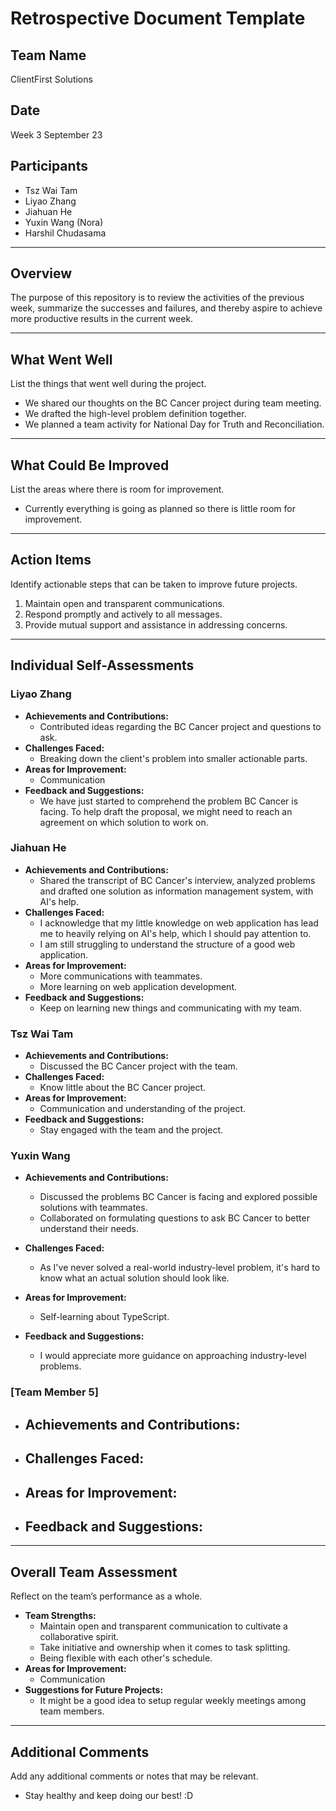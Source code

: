 # Retrospective Document Template

## Team Name
ClientFirst Solutions

## Date
Week 3 September 23

## Participants
  - Tsz Wai Tam
  - Liyao Zhang
  - Jiahuan He
  - Yuxin Wang (Nora)
  - Harshil Chudasama

---

## Overview
The purpose of this repository is to review the activities of the previous week, summarize the successes and failures, and thereby aspire to achieve more productive results in the current week.

---

## What Went Well
List the things that went well during the project.
- We shared our thoughts on the BC Cancer project during team meeting.
- We drafted the high-level problem definition together.
- We planned a team activity for National Day for Truth and Reconciliation.

---

## What Could Be Improved
List the areas where there is room for improvement.
- Currently everything is going as planned so there is little room for improvement.

---

## Action Items
Identify actionable steps that can be taken to improve future projects.
1. Maintain open and transparent communications.
2. Respond promptly and actively to all messages.
3. Provide mutual support and assistance in addressing concerns.

---

## Individual Self-Assessments
### Liyao Zhang
- **Achievements and Contributions:**
  - Contributed ideas regarding the BC Cancer project and questions to ask.
- **Challenges Faced:**
  - Breaking down the client's problem into smaller actionable parts.
- **Areas for Improvement:**
  - Communication
- **Feedback and Suggestions:**
  - We have just started to comprehend the problem BC Cancer is facing. To help draft the proposal, we might need to reach an agreement on which solution to work on.

### Jiahuan He
- **Achievements and Contributions:**
  - Shared the transcript of BC Cancer's interview, analyzed problems and drafted one solution as information management system, with AI's help. 
- **Challenges Faced:**
  - I acknowledge that my little knowledge on web application has lead me to heavily relying on AI's help, which I should pay attention to.
  - I am still struggling to understand the structure of a good web application.
- **Areas for Improvement:**
  - More communications with teammates.
  - More learning on web application development.
- **Feedback and Suggestions:**
  - Keep on learning new things and communicating with my team.

### Tsz Wai Tam
- **Achievements and Contributions:**
  - Discussed the BC Cancer project with the team.
- **Challenges Faced:**
  - Know little about the BC Cancer project.
- **Areas for Improvement:**
  - Communication and understanding of the project.
- **Feedback and Suggestions:**
  - Stay engaged with the team and the project.

### Yuxin Wang
- **Achievements and Contributions:**
  - Discussed the problems BC Cancer is facing and explored possible solutions with teammates.
  - Collaborated on formulating questions to ask BC Cancer to better understand their needs.
- **Challenges Faced:**
  - As I've never solved a real-world industry-level problem, it's hard to know what an actual solution should look like.

- **Areas for Improvement:**
  - Self-learning about TypeScript.

- **Feedback and Suggestions:**
  - I would appreciate more guidance on approaching industry-level problems.


### [Team Member 5]
- **Achievements and Contributions:**
  -
- **Challenges Faced:**
  -
- **Areas for Improvement:**
  -
- **Feedback and Suggestions:**
  -

---

## Overall Team Assessment
Reflect on the team’s performance as a whole.
- **Team Strengths:**
  - Maintain open and transparent communication to cultivate a collaborative spirit.
  - Take initiative and ownership when it comes to task splitting.
  - Being flexible with each other's schedule.
- **Areas for Improvement:**
  - Communication
- **Suggestions for Future Projects:**
  - It might be a good idea to setup regular weekly meetings among team members.

---

## Additional Comments
Add any additional comments or notes that may be relevant.
- Stay healthy and keep doing our best! :D
